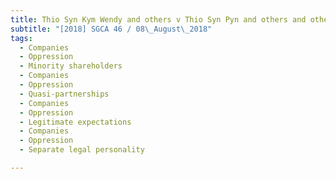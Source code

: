 ```yaml
---
title: Thio Syn Kym Wendy and others v Thio Syn Pyn and others and other appeals 
subtitle: "[2018] SGCA 46 / 08\_August\_2018"
tags:
  - Companies
  - Oppression
  - Minority shareholders
  - Companies
  - Oppression
  - Quasi-partnerships
  - Companies
  - Oppression
  - Legitimate expectations
  - Companies
  - Oppression
  - Separate legal personality

---
```


